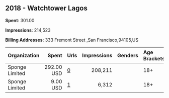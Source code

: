 ## 2018 - Watchtower Lagos 
**Spent**: 301.00

**Impressions**: 214,523

**Billing Addresses**: 333 Fremont Street ,San Francisco,94105,US

|Organization|Spent|Urls|Impressions|Genders|Age Brackets|Country Codes|
|:---|---:|:---|---:|:---|:---|:---|
|Sponge Limited|292.00 USD|[0](https://www.snap.com/political-ads/asset/622e17e9c2a926e01d714e671f7aae4be57fbbbef7629320b0d6827a4a24bad2?mediaType=jpg)|208,211||18+|nigeria|
|Sponge Limited|9.00 USD|[1](https://www.snap.com/political-ads/asset/caae4fb522b6edc4da8c740afa3d217546da70f528e8f6ea6205f676e2b330f9?mediaType=jpg)|6,312||18+|nigeria|
